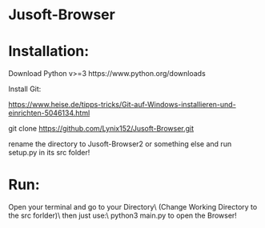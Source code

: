 # Jusoft-Browser




<h1>Installation:</h1>

<p>Download Python v>=3
  https://www.python.org/downloads  

  Install Git:  

  https://www.heise.de/tipps-tricks/Git-auf-Windows-installieren-und-einrichten-5046134.html  

  git clone  https://github.com/Lynix152/Jusoft-Browser.git  
  
  rename the directory to Jusoft-Browser2 or something else and run setup.py in its src folder!</p>




<h1>Run:</h1>

<p>Open your terminal and go to your Directory\
  (Change Working Directory to the src forlder)\
  then just use:\
  python3 main.py to open the Browser!  </p>
